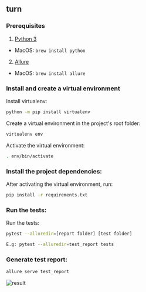 ## turn

### Prerequisites

1. [Python 3](https://www.python.org/downloads/)
- MacOS: `brew install python`
2. [Allure](https://docs.qameta.io/allure/#_installing_a_commandline)
- MacOS: `brew install allure`

### Install and create a virtual environment

Install virtualenv:

```sh
python -m pip install virtualenv
```

Create a virtual environment in the project's root folder:

```sh
virtualenv env
```

Activate the virtual environment:

```sh
. env/bin/activate
```

### Install the project dependencies:

After activating the virtual environment, run:

```sh
pip install -r requirements.txt
```

### Run the tests:

Run the tests:

```sh
pytest --alluredir=[report folder] [test folder]

E.g: pytest --alluredir=test_report tests
```

### Generate test report:

```sh
allure serve test_report
```

![result](https://i.ibb.co/3vSKs18/Allure-Report-2020-12-23-15-13-58.png)
